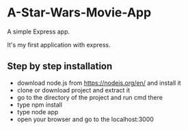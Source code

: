 # A-Star-Wars-Movie-App
A simple Express app.

It's my first application with express.

## Step by step installation
* download node.js from https://nodejs.org/en/ and install it
* clone or download project and extract it
* go to the directory of the project and run cmd there
* type npm install
* type node app
* open your browser and go to the localhost:3000
